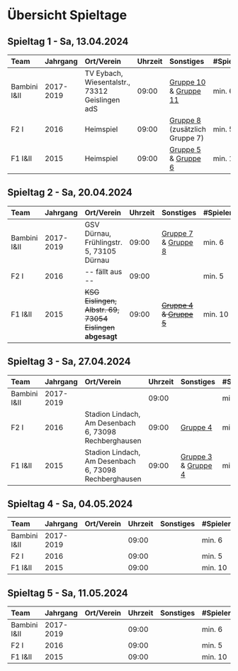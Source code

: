 # Übersicht Spieltage

## Spieltag 1 - Sa, 13.04.2024

| Team         | Jahrgang  | Ort/Verein                                     | Uhrzeit | Sonstiges                                                                                                           | #Spieler |
| :----------- | :-------- | :--------------------------------------------- | :------ | :------------------------------------------------------------------------------------------------------------------ | :------- |
| Bambini I&II | 2017-2019 | TV Eybach, Wiesentalstr., 73312 Geislingen adS | 09:00   | [Gruppe 10](Spieltag%201/Bambini_Gruppe10.pdf) & [Gruppe 11](Spieltag%201/Bambini_Gruppe11.pdf)                     | min. 6   |
| F2 I         | 2016      | Heimspiel                                      | 09:00   | [Gruppe 8](Spieltag%201/vorläufiger_F2_Spielplan_Runde1_Gruppe8.pdf) (zusätzlich Gruppe 7)                          | min. 5   |
| F1 I&II      | 2015      | Heimspiel                                      | 09:00   | [Gruppe 5](Spieltag%201/F1_Spielplan_Runde1_Gruppe5.pdf) & [Gruppe 6](Spieltag%201/F1_Spielplan_Runde1_Gruppe6.pdf) | min. 10  |

## Spieltag 2 - Sa, 20.04.2024

| Team         | Jahrgang  | Ort/Verein                                                  | Uhrzeit | Sonstiges                                                                         | #Spieler |
| :----------- | :-------- | :---------------------------------------------------------- | :------ | :-------------------------------------------------------------------------------- | :------- |
| Bambini I&II | 2017-2019 | GSV Dürnau, Frühlingstr. 5, 73105 Dürnau                    | 09:00   | [Gruppe 7](Spieltag%202/Gruppe_Ba7.pdf) & [Gruppe 8](Spieltag%202/Gruppe_Ba8.pdf) | min. 6   |
| F2 I         | 2016      | -- fällt aus --                                             | 09:00   |                                                                                   | min. 5   |
| F1 I&II      | 2015      | ~~KSG Eislingen, Albstr. 69, 73054 Eislingen~~ **abgesagt** | 09:00   | ~~[Gruppe 4](Spieltag%202/Gruppe_4.pdf) & [Gruppe 5](Spieltag%202/Gruppe_5.pdf)~~ | min. 10  |

## Spieltag 3 - Sa, 27.04.2024

| Team         | Jahrgang  | Ort/Verein                                            | Uhrzeit | Sonstiges                                                                         | #Spieler |
| :----------- | :-------- | :---------------------------------------------------- | :------ | :-------------------------------------------------------------------------------- | :------- |
| Bambini I&II | 2017-2019 |                                                       | 09:00   |                                                                                   | min. 6   |
| F2 I         | 2016      | Stadion Lindach, Am Desenbach 6, 73098 Rechberghausen | 09:00   | [Gruppe 4](Spieltag%203/F2%20Gruppe%204.pdf)                                      | min. 5   |
| F1 I&II      | 2015      | Stadion Lindach, Am Desenbach 6, 73098 Rechberghausen | 09:00   | [Gruppe 3](Spieltag%203/Gruppe%203.pdf) & [Gruppe 4](Spieltag%203/Gruppe%204.pdf) | min. 10  |

## Spieltag 4 - Sa, 04.05.2024

| Team         | Jahrgang  | Ort/Verein | Uhrzeit | Sonstiges | #Spieler |
| :----------- | :-------- | :--------- | :------ | :-------- | :------- |
| Bambini I&II | 2017-2019 |            | 09:00   |           | min. 6   |
| F2 I         | 2016      |            | 09:00   |           | min. 5   |
| F1 I&II      | 2015      |            | 09:00   |           | min. 10  |

## Spieltag 5 - Sa, 11.05.2024

| Team         | Jahrgang  | Ort/Verein | Uhrzeit | Sonstiges | #Spieler |
| :----------- | :-------- | :--------- | :------ | :-------- | :------- |
| Bambini I&II | 2017-2019 |            | 09:00   |           | min. 6   |
| F2 I         | 2016      |            | 09:00   |           | min. 5   |
| F1 I&II      | 2015      |            | 09:00   |           | min. 10  |
